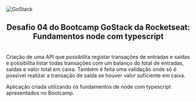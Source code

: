<img alt="GoStack" src="https://storage.googleapis.com/golden-wind/bootcamp-gostack/header-desafios-new.png" />
<h2 align="center">Desafio 04 do Bootcamp GoStack da Rocketseat: Fundamentos node com typescript</h2>
<br>
Criação de uma API que possibilita registar transações de entradas e saídas e possibilita listar todas transações com um balanço do total de entradas, saídas e valor total em caixa. Também é feita uma validação onde só é possível realizar a transação de saída se houver valor suficiente em caixa.

Aplicação criada utilizando os fundamentos de node com typescript apresentados no Bootcamp.
